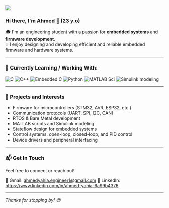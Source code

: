 <img src="https://bad-apple-github-readme.vercel.app/api?show_bg=1&username=ahmed"> 


### Hi there, I'm Ahmed 👋 (23 y.o)  
🎓 I'm an engineering student with a passion for **embedded systems** and **firmware development**.  
💡 I enjoy designing and developing efficient and reliable embedded firmware and hardware systems.  

---

### 🧠 Currently Learning / Working With:
![C](https://img.shields.io/badge/C-00599C?style=for-the-badge&logo=c&logoColor=white)
![C++](https://img.shields.io/badge/C++-00599C?style=for-the-badge&logo=cplusplus&logoColor=white)
![Embedded C](https://img.shields.io/badge/Embedded%20C-009688?style=for-the-badge)
![Python](https://img.shields.io/badge/Python-3776AB?style=for-the-badge&logo=python&logoColor=white)
![MATLAB Sci](https://img.shields.io/badge/MATLAB_Scripting-0076A8?style=for-the-badge&logo=mathworks&logoColor=white)
![Simulink modeling ](https://img.shields.io/badge/Simulink_Modeling-FF6F00?style=for-the-badge&logoColor=white)



---

### 🚀 Projects and Interests
-  Firmware for microcontrollers (STM32, AVR, ESP32, etc.)
-  Communication protocols (UART, SPI, I2C, CAN)
-  RTOS & Bare Metal development
-  MATLAB scripts and Simulink modeling
-  Stateflow design for embedded systems
-  Control systems: open-loop, closed-loop, and PID control
-  Device drivers and peripheral interfacing

---


### 📬 Get In Touch
Feel free to connect or reach out!

📧 Gmail:    ahmedyahia.engineer1@gmail.com 
💼 LinkedIn: https://www.linkedin.com/in/ahmed-yahia-6a99b4376


---

_Thanks for stopping by! 😊_
